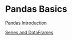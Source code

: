 # Pandas Basics

[Pandas Introduction](https://github.com/yangshiteng/StatQuest-Study-Notes/blob/main/python/pandas%20introduction.md)

[Series and DataFrames]()
